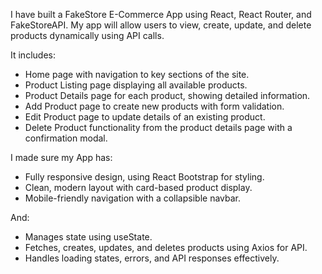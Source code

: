 I have built a FakeStore E-Commerce App using React, React Router, and FakeStoreAPI. My app will allow users to view, create, update, and delete products dynamically using API calls. 

It includes:
- Home page with navigation to key sections of the site.
- Product Listing page displaying all available products.
- Product Details page for each product, showing detailed information.
- Add Product page to create new products with form validation.
- Edit Product page to update details of an existing product.
- Delete Product functionality from the product details page with a confirmation modal.

I made sure my App has:
- Fully responsive design, using React Bootstrap for styling.
- Clean, modern layout with card-based product display.
- Mobile-friendly navigation with a collapsible navbar.

And:
- Manages state using useState.
- Fetches, creates, updates, and deletes products using Axios for API.
- Handles loading states, errors, and API responses effectively.
